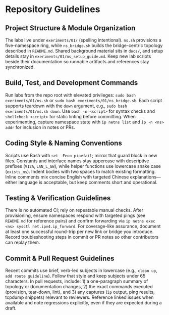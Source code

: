 # Repository Guidelines

## Project Structure & Module Organization
The labs live under `exeriments/01/` (spelling intentional). `ns.sh` provisions a five-namespace ring, while `ns_bridge.sh` builds the bridge-centric topology described in `README.md`. Shared background material sits in `docs/`, and setup details stay in `exeriments/01/ns_setup_guide.md`. Keep new lab scripts beside their documentation so runnable artifacts and references stay synchronized.

## Build, Test, and Development Commands
Run labs from the repo root with elevated privileges: `sudo bash exeriments/01/ns.sh` or `sudo bash exeriments/01/ns_bridge.sh`. Each script supports teardown with the `down` argument, e.g., `sudo bash exeriments/01/ns.sh down`. Use `bash -n <script>` for syntax checks and `shellcheck <script>` for static linting before committing. When experimenting, capture namespace state with `ip netns list` and `ip -n <ns> addr` for inclusion in notes or PRs.

## Coding Style & Naming Conventions
Scripts use Bash with `set -Eeuo pipefail`; mirror that guard block in new files. Constants and interface names stay uppercase with descriptive prefixes (`V12A`, `LAN_L_GW`), while helper functions use lowercase snake case (`exists_ns`). Indent bodies with two spaces to match existing formatting. Inline comments mix concise English with targeted Chinese explanations—either language is acceptable, but keep comments short and operational.

## Testing & Verification Guidelines
There is no automated CI; rely on repeatable manual checks. After provisioning, ensure namespaces respond with targeted pings (see `README.md` for reference pairs) and confirm forwarding via `ip netns exec <ns> sysctl net.ipv4.ip_forward`. For coverage-like assurance, document at least one successful round-trip per new link or bridge you introduce. Record troubleshooting steps in commit or PR notes so other contributors can replay them.

## Commit & Pull Request Guidelines
Recent commits use brief, verb-led subjects in lowercase (e.g., `clean up`, `add route guideline`). Follow that style and keep subjects under 65 characters. In pull requests, include: 1) a one-paragraph summary of topology or documentation changes, 2) the exact commands executed (provision, tear-down, lint), and 3) any captures (`ip` output, ping results, tcpdump snippets) relevant to reviewers. Reference linked issues when available and note regressions explicitly, even if they are expected during a draft.
